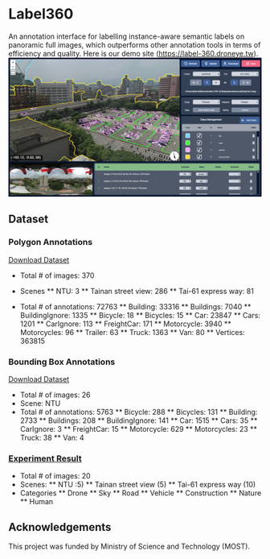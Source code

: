 # Label360

An annotation interface for labelling instance-aware semantic labels on panoramic full images, which outperforms other annotation tools in terms of efficiency and quality. Here is our demo site (https://label-360.droneye.tw).
[![](assets/front-cover.jpg)](https://label-360.droneye.tw)

## Dataset

### Polygon Annotations
[Download Dataset](https://drive.google.com/file/d/1drnS-r-txi3n1sBJFfDwTpn9_HWfg1Gg)

* Total # of images: 370
* Scenes
** NTU: 3
** Tainan street view: 286
** Tai-61 express way: 81

* Total # of annotations: 72763
** Building: 33316
** Buildings: 7040
** BuildingIgnore: 1335
** Bicycle: 18
** Bicycles: 15
** Car: 23847
** Cars: 1201
** CarIgnore: 113
** FreightCar: 171
** Motorcycle: 3940
** Motorcycles: 96
** Trailer: 63
** Truck: 1363
** Van: 80
** Vertices: 363815

### Bounding Box Annotations
[Download Dataset](https://drive.google.com/file/d/1RIHenS6PQoUXtshh5iBur0MtpInLHA8u)
* Total # of images: 26
* Scene: NTU
* Total # of annotations: 5763
** Bicycle: 288
** Bicycles: 131
** Building: 2733
** Buildings: 208
** BuildingIgnore: 141
** Car: 1515
** Cars: 35
** CarIgnore: 3
** FreightCar: 15
** Motorcycle: 629
** Motorcycles: 23
** Truck: 38
** Van: 4

### [Experiment Result](https://drive.google.com/file/d/1i8Fqle_D_Q7_UKWQ3dTLDrRS2RgvNGwa)
* Total # of images: 20
* Scenes: 
** NTU :5)
** Tainan street view (5)
** Tai-61 express way (10)
* Categories
** Drone
** Sky
** Road
** Vehicle
** Construction
** Nature
** Human

## Acknowledgements
This project was funded by Ministry of Science and Technology (MOST).
